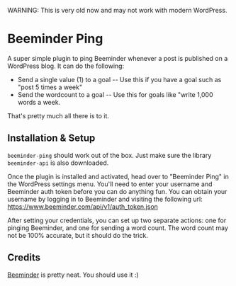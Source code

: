 WARNING: This is very old now and may not work with modern WordPress.

Beeminder Ping
==============

A super simple plugin to ping Beeminder whenever a post is published on a
WordPress blog. It can do the following:

* Send a single value (1) to a goal -- Use this if you have a goal such as "post
  5 times a week"
* Send the wordcount to a goal -- Use this for goals like "write 1,000 words a
  week.

That's pretty much all there is to it. 


Installation & Setup
--------------------

`beeminder-ping` should work out of the box. Just make sure the library
`beeminder-api` is also downloaded.

Once the plugin is installed and activated, head over to "Beeminder Ping" in the
WordPress settings menu. You'll need to enter your username and Beeminder auth
token before you can do anything fun. You can obtain your username by logging in
to Beeminder and visiting the following url:
https://www.beeminder.com/api/v1/auth_token.json

After setting your credentials, you can set up two separate actions: one for
pinging Beeminder, and one for sending a word count. The word count may not be
100% accurate, but it should do the trick.


Credits
-------

[Beeminder](https://www.beeminder.com/) is pretty neat. You should use it :)
